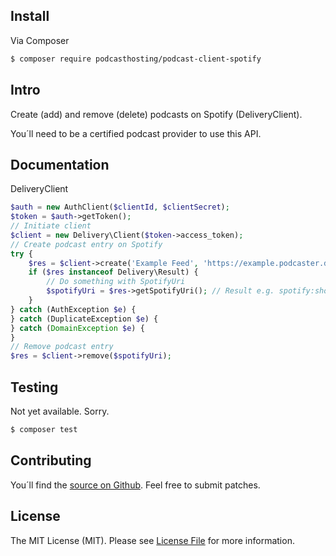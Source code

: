 ## Install

Via Composer

``` bash
$ composer require podcasthosting/podcast-client-spotify
```


## Intro

Create (add) and remove (delete) podcasts on Spotify (DeliveryClient). 

You´ll need to be a certified podcast provider to use this API.


## Documentation

DeliveryClient

``` php
$auth = new AuthClient($clientId, $clientSecret);
$token = $auth->getToken();
// Initiate client
$client = new Delivery\Client($token->access_token);
// Create podcast entry on Spotify
try {
    $res = $client->create('Example Feed', 'https://example.podcaster.de/feed.rss');
    if ($res instanceof Delivery\Result) {
        // Do something with SpotifyUri
        $spotifyUri = $res->getSpotifyUri(); // Result e.g. spotify:show:123
    }
} catch (AuthException $e) {
} catch (DuplicateException $e) {
} catch (DomainException $e) {
}
// Remove podcast entry
$res = $client->remove($spotifyUri);
```


## Testing

Not yet available. Sorry.

``` bash
$ composer test
```


## Contributing

You´ll find the [source on Github](https://github.com/podcasthosting/podcast-client-spotify). Feel free to submit patches. 

## License

The MIT License (MIT). Please see [License File](LICENSE) for more information.
